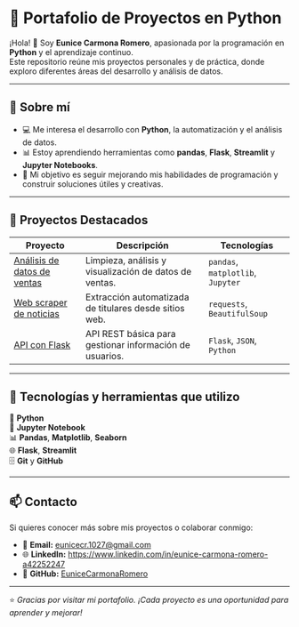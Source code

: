 # 🐍 Portafolio de Proyectos en Python

¡Hola! 👋 Soy **Eunice Carmona Romero**, apasionada por la programación en **Python** y el aprendizaje continuo.  
Este repositorio reúne mis proyectos personales y de práctica, donde exploro diferentes áreas del desarrollo y análisis de datos.

---

## 🚀 Sobre mí
- 💻 Me interesa el desarrollo con **Python**, la automatización y el análisis de datos.  
- 📊 Estoy aprendiendo herramientas como **pandas**, **Flask**, **Streamlit** y **Jupyter Notebooks**.  
- 🎯 Mi objetivo es seguir mejorando mis habilidades de programación y construir soluciones útiles y creativas.

---

## 📁 Proyectos Destacados

| Proyecto | Descripción | Tecnologías |
|-----------|--------------|--------------|
| [Análisis de datos de ventas](./proyecto_analisis_ventas/) | Limpieza, análisis y visualización de datos de ventas. | `pandas`, `matplotlib`, `Jupyter` |
| [Web scraper de noticias](./proyecto_web_scraper/) | Extracción automatizada de titulares desde sitios web. | `requests`, `BeautifulSoup` |
| [API con Flask](./proyecto_api_flask/) | API REST básica para gestionar información de usuarios. | `Flask`, `JSON`, `Python` |


---

## 🧰 Tecnologías y herramientas que utilizo

🐍 **Python**  
📓 **Jupyter Notebook**  
📊 **Pandas**, **Matplotlib**, **Seaborn**  
🌐 **Flask**, **Streamlit**  
🗄️ **Git** y **GitHub**  

---

## 📫 Contacto

Si quieres conocer más sobre mis proyectos o colaborar conmigo:

- 💌 **Email:** eunicecr.1027@gmail.com 
- 🌐 **LinkedIn:** https://www.linkedin.com/in/eunice-carmona-romero-a42252247
- 🧠 **GitHub:** [EuniceCarmonaRomero](https://github.com/EuniceCarmonaRomero)

---

⭐️ *Gracias por visitar mi portafolio. ¡Cada proyecto es una oportunidad para aprender y mejorar!*
